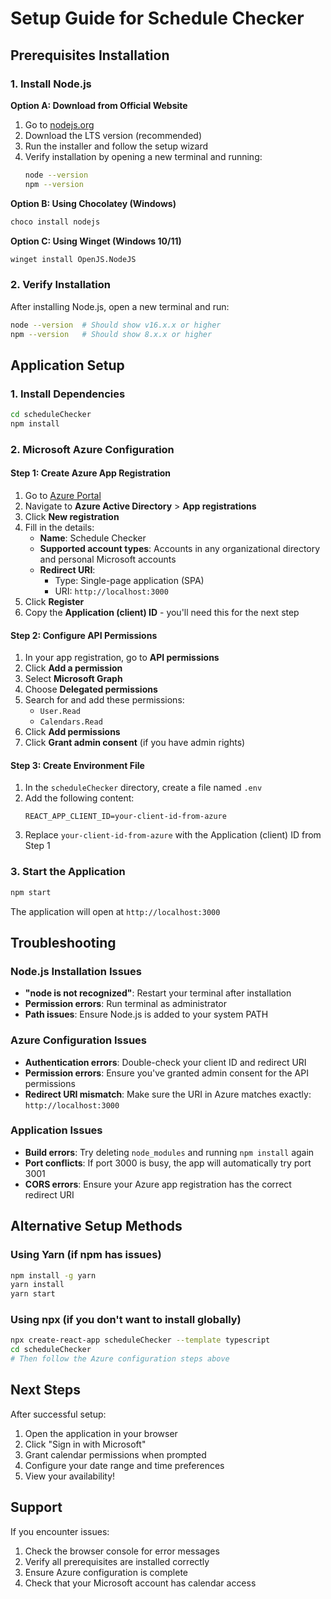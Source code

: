 # Setup Guide for Schedule Checker

## Prerequisites Installation

### 1. Install Node.js

**Option A: Download from Official Website**
1. Go to [nodejs.org](https://nodejs.org/)
2. Download the LTS version (recommended)
3. Run the installer and follow the setup wizard
4. Verify installation by opening a new terminal and running:
   ```bash
   node --version
   npm --version
   ```

**Option B: Using Chocolatey (Windows)**
```bash
choco install nodejs
```

**Option C: Using Winget (Windows 10/11)**
```bash
winget install OpenJS.NodeJS
```

### 2. Verify Installation
After installing Node.js, open a new terminal and run:
```bash
node --version  # Should show v16.x.x or higher
npm --version   # Should show 8.x.x or higher
```

## Application Setup

### 1. Install Dependencies
```bash
cd scheduleChecker
npm install
```

### 2. Microsoft Azure Configuration

#### Step 1: Create Azure App Registration
1. Go to [Azure Portal](https://portal.azure.com)
2. Navigate to **Azure Active Directory** > **App registrations**
3. Click **New registration**
4. Fill in the details:
   - **Name**: Schedule Checker
   - **Supported account types**: Accounts in any organizational directory and personal Microsoft accounts
   - **Redirect URI**: 
     - Type: Single-page application (SPA)
     - URI: `http://localhost:3000`
5. Click **Register**
6. Copy the **Application (client) ID** - you'll need this for the next step

#### Step 2: Configure API Permissions
1. In your app registration, go to **API permissions**
2. Click **Add a permission**
3. Select **Microsoft Graph**
4. Choose **Delegated permissions**
5. Search for and add these permissions:
   - `User.Read`
   - `Calendars.Read`
6. Click **Add permissions**
7. Click **Grant admin consent** (if you have admin rights)

#### Step 3: Create Environment File
1. In the `scheduleChecker` directory, create a file named `.env`
2. Add the following content:
   ```
   REACT_APP_CLIENT_ID=your-client-id-from-azure
   ```
3. Replace `your-client-id-from-azure` with the Application (client) ID from Step 1

### 3. Start the Application
```bash
npm start
```

The application will open at `http://localhost:3000`

## Troubleshooting

### Node.js Installation Issues
- **"node is not recognized"**: Restart your terminal after installation
- **Permission errors**: Run terminal as administrator
- **Path issues**: Ensure Node.js is added to your system PATH

### Azure Configuration Issues
- **Authentication errors**: Double-check your client ID and redirect URI
- **Permission errors**: Ensure you've granted admin consent for the API permissions
- **Redirect URI mismatch**: Make sure the URI in Azure matches exactly: `http://localhost:3000`

### Application Issues
- **Build errors**: Try deleting `node_modules` and running `npm install` again
- **Port conflicts**: If port 3000 is busy, the app will automatically try port 3001
- **CORS errors**: Ensure your Azure app registration has the correct redirect URI

## Alternative Setup Methods

### Using Yarn (if npm has issues)
```bash
npm install -g yarn
yarn install
yarn start
```

### Using npx (if you don't want to install globally)
```bash
npx create-react-app scheduleChecker --template typescript
cd scheduleChecker
# Then follow the Azure configuration steps above
```

## Next Steps

After successful setup:
1. Open the application in your browser
2. Click "Sign in with Microsoft"
3. Grant calendar permissions when prompted
4. Configure your date range and time preferences
5. View your availability!

## Support

If you encounter issues:
1. Check the browser console for error messages
2. Verify all prerequisites are installed correctly
3. Ensure Azure configuration is complete
4. Check that your Microsoft account has calendar access 
